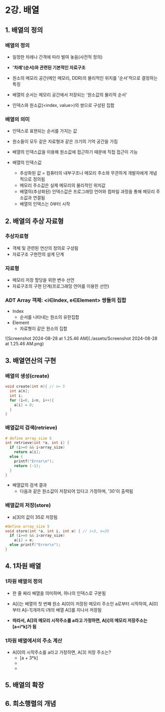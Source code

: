 # 2강. 배열

## 1. 배열의 정의

### 배열의 정의

- 일정한 차례나 간격에 따라 벌여 놓음(사전적 정의)
- **'차례'(순서)와 관련된 기본적인 자료구조**

- 원소의 메모리 공간(메인 메모리, DDR)의 물리적인 위치를 '순서'적으로 결정하는 특징
- 배열의 순서는 메모리 공간에서 저장되는 '원소값의 물리적 순서'
- 인덱스와 원소값(<index, value>)의 쌍으로 구성된 집합



### 배열의 의미

- 인덱스로 표현되는 순서를 가지는 값
- 원소들이 모두 같은 자료형과 같은 크기의 기억 공간을 가짐
- 배열의 인덱스값을 이용해 원소값에 접근하기 때문에 직접 접근이 가능

- 배열의 인덱스값
  - 추상화된 값 = 컴퓨터의 내부구조나 메모리 주소와 무관하게 개발자에게 개념적으로 정의됨
  - 메모리 주소값은 실제 메모리의 물리적인 위치값
  - 배열의(추상화된) 인덱스값은 프로그래밍 언어와 컴파일 과정을 통해  메모리 주소값과 연결됨
  - 배열의 인덱스는 0부터 시작



## 2. 배열의 추상 자료형

### 추상자료형

- 객체 및 관련된 연산의 정의로 구성됨
- 자료구조 구현전의 설계 단계



### 자료형

- 메모리 저장 할당을 위한 변수 선언
- 자료구조의 구현 단계(프로그래밍 언어를 이용한 선언)



### ADT Array 객체: <i∈Index, e∈Element> 쌍들의 집합

- Index
  - 순서를 나타내는 원소의 유한집합
- Element
  - 자료형이 같은 원소의 집합

![Screenshot 2024-08-28 at 1.25.46 AM](./assets/Screenshot 2024-08-28 at 1.25.46 AM.png)



## 3. 배열연산의 구현

### 배열의 생성(create)

```c
void create(int n){ // n= 5
  int a[n];
  int i;
  for (i=0, i<n, i++){
    a[i] = 0;
  }
} 
```



### 배열값의 검색(retrieve)

```c
# define array_size 5
int retrieve(int *a, int i) {
  if (i>=0 && i<array_size)
    return a[i];
  else {
    printf("Error\n");
    return (-1);
  }
}
```

- 배열값의 검색 결과
  - 다음과 같은 원소값이 저장되어 있다고 가정하며, '30'이 출력됨



### 배열값의 저장(store)

- a[3]의 값이 35로 저장됨

```c
#define array_size 5
void store(int *a, int i, int e) { // i=3, e=35
  if (i>=0 && i<array_size)
    a[i] = e;
  else printf("Error\n");
}
```



## 4. 1차원 배열

### 1차원 배열의 정의

- 한 줄 짜리 배열을 의미하며, 하나의 인덱스로 구분됨

- A[i]는 배열의 첫 번째 원소 A[0]이 저장된 메모리 주소인 a로부터 시작하여, A[0]부터 A[i-1]개까지 i개의 배열 A[]를 지나서 저장됨
- **따라서, A[]의 메모리 시작주소를 a라고 가정하면, A[i]의 메모리 저장주소는 [a+i*k]가 됨**



### 1차원 배열에서의 주소 계산

- A[0]의 시작주소를 a라고 가정하면, A[3] 저장 주소는?
  - [a + 3*k]
  - 
  - 



## 5. 배열의 확장

## 6. 희소행렬의 개념